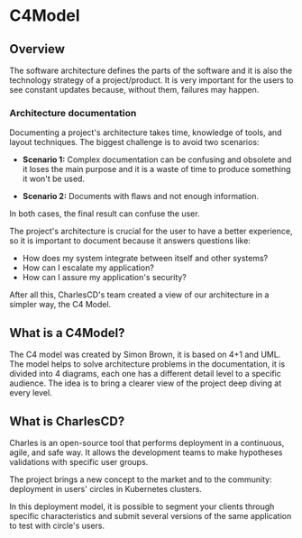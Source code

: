 # C4Model

## **Overview**

The software architecture defines the parts of the software and it is also the technology strategy of a project/product. It is very important for the users to see constant updates because, without them, failures may happen.

### Architecture documentation 
Documenting a project's architecture takes time, knowledge of tools, and layout techniques. The biggest challenge is to avoid two scenarios: 

- **Scenario 1:** Complex documentation can be confusing and obsolete and it loses the main purpose and it is a waste of time to produce something it won't be used. 

- **Scenario 2:** Documents with flaws and not enough information.

In both cases, the final result can confuse the user. 

The project's architecture is crucial for the user to have a better experience, so it is important to document because it answers questions like: 
- How does my system integrate between itself and other systems? 
- How can I escalate my application? 
- How can I assure my application's security? 

After all this, CharlesCD's team created a view of our architecture in a simpler way, the C4 Model.


## **What is a C4Model?**

The C4 model was created by Simon Brown, it is based on 4+1 and UML. The model helps to solve architecture problems in the documentation, it is divided into 4 diagrams, each one has a different detail level to a specific audience. The idea is to bring a clearer view of the project deep diving at every level. 


## **What is CharlesCD?**

Charles is an open-source tool that performs deployment in a continuous, agile, and safe way. It allows the development teams to make hypotheses validations with specific user groups.

The project brings a new concept to the market and to the community: deployment in users' circles in Kubernetes clusters.

In this deployment model, it is possible to segment your clients through specific characteristics and submit several versions of the same application to test with circle's users.
